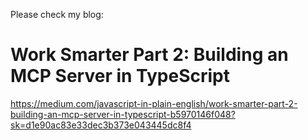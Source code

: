 Please check my blog:

# Work Smarter Part 2: Building an MCP Server in TypeScript

https://medium.com/javascript-in-plain-english/work-smarter-part-2-building-an-mcp-server-in-typescript-b5970146f048?sk=d1e90ac83e33dec3b373e043445dc8f4
